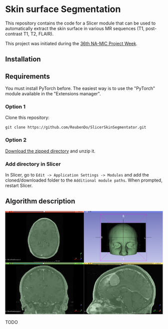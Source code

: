 # Skin surface Segmentation

This repository contains the code for a Slicer module that can be used to automatically extract the skin surface in various MR sequences (T1, post-contrast T1, T2, FLAIR).

This project was initiated during the [36th NA-MIC Project Week](https://projectweek.na-mic.org/PW36_2022_Virtual/Projects/SkinSegmentation/).

## Installation

## Requirements
You must install PyTorch before. The easiest way is to use the "PyTorch" module available in the "Extensions manager". 


### Option 1
Clone this repository:

```shell
git clone https://github.com/ReubenDo/SlicerSkinSegmentator.git
```

### Option 2

[Download the zipped directory](https://github.com/ReubenDo/SlicerSkinSegmentator/archive/refs/heads/main.zip) and unzip it.

### Add directory in Slicer

In Slicer, go to `Edit -> Application Settings -> Modules` and add the cloned/downloaded folder to the `Additional module paths`. When prompted, restart Slicer.

## Algorithm description

![Brain Skin Segmentator module](./screenshots/example.png)

TODO
